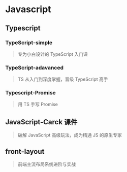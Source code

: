# Javascript

## Typescript

### TypeScript-simple

> 专为小白设计的 TypeScript 入门课

### TypeScript-adavanced

> TS 从入门到深度掌握，晋级 TypeScript 高手

### Typescript-Promise

> 用 TS 手写 Promise

## JavaScript-Carck 课件

> 破解 JavaScript 高级玩法，成为精通 JS 的原生专家

## front-layout 
> 前端主流布局系统进阶与实战